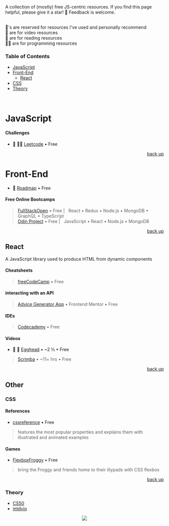 <div hidden id="top"></div>
A collection of (mostly) free JS-centric resources. If you find this page helpful, please give it a star! 🌟 Feedback is welcome. 
<br>
<br>

💜's are reserved for resources I've used and personally recommend <br>
🍿 are for video resources <br>
📖 are for reading resources <br>
👩‍💻 are for programming resources

### Table of Contents

* [JavaScript](#javascript)
* [Front-End](#front-end)
  * [React](#react)
* [CSS](#css)
* [Theory](#theory)

<br>

# JavaScript

#### Challenges
* 💜 👩‍💻 [Leetcode](https://leetcode.com/) • Free

<p align="right"><a href="#top">back up</a></p>
 
# Front-End
* 💜 [Roadmap](https://roadmap.sh/frontend) • Free

#### Free Online Bootcamps
> [FullStackOpen](https://fullstackopen.com/en/)  • Free | &nbsp; React • Redux • Node.js • MongoDB • GraphQL • TypeScript <br>
> [Odin Project](https://www.theodinproject.com/paths/full-stack-javascript) • Free | &nbsp; JavaScript • React • Node.js • MongoDB 

<p align="right"><a href="#top">back up</a></p>

## React
A JavaScript library used to produce HTML from dynamic components
#### Cheatsheets
> [freeCodeCamp](https://www-freecodecamp-org.cdn.ampproject.org/c/s/www.freecodecamp.org/news/the-react-cheatsheet/amp/#react-elements) • Free

#### interacting with an API
> [Advice Generator App](https://www.frontendmentor.io/challenges/advice-generator-app-QdUG-13db) • Frontend Mentor • Free

#### IDEs
> [Codecademy](https://www.codecademy.com/learn/react-101) • Free

#### Videos
* 💜 🍿 [Egghead](https://egghead.io/courses/the-beginner-s-guide-to-react) • ~2 ½ • Free<br>
>
> [Scrimba](https://scrimba.com/learn/learnreact) • ~11+ hrs • Free

<p align="right"><a href="#top">back up</a></p>

## Other
### CSS

#### References
* [cssreference](https://cssreference.io/) • Free
> features the most popular properties and explains them with illustrated and animated examples

#### Games
* [FlexboxFroggy](https://flexboxfroggy.com/) • Free
> bring the Froggy and friends home to their lilypads with CSS flexbox

<p align="right"><a href="#top">back up</a></p>

### Theory

* [CS50](https://pll.harvard.edu/course/cs50-introduction-computer-science?delta=0)
* [mtdvio](https://github.com/mtdvio/every-programmer-should-know)

<p align="center">
  <img src="https://visitor-badge.laobi.icu/badge?page_id=adrianHards/resources-js" id="counter">
</p>

